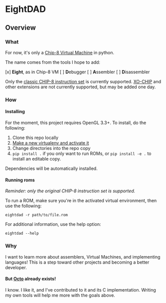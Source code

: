 # EightDAD

## Overview

### What
For now, it's only a [Chip-8 Virtual Machine](https://en.wikipedia.org/wiki/CHIP-8) in python.

The name comes from the tools I hope to add:

[x] **Eight**, as in Chip-8 VM
[ ] **D**ebugger
[ ] **A**ssembler
[ ] **D**isassembler

Only the [classic CHIP-8 instruction set](https://github.com/mattmikolay/chip-8/wiki/CHIP%E2%80%908-Technical-Reference)
is currently supported. [XO-CHIP](http://johnearnest.github.io/Octo/docs/XO-ChipSpecification.html) and other extensions
are not currently supported, but may be added one day.

### How

#### Installing

For the moment, this project requires OpenGL 3.3+. To install, do the following:

1. Clone this repo locally
2. [Make a new virtualenv and activate it](https://packaging.python.org/en/latest/guides/installing-using-pip-and-virtual-environments/#creating-a-virtual-environment)
3. Change directories into the repo copy
4. `pip install .` if you only want to run ROMs, or `pip install -e .` to install an editable copy.

Dependencies will be automatically installed.

#### Running roms

*Reminder: only the original CHIP-8 instruction set is supported.*

To run a ROM, make sure you're in the activated virtual environment, then use the following:
```
eightdad -r path/to/file.rom
```

For additional information, use the help option:
```
eightdad --help
```

### Why

I want to learn more about assemblers, Virtual Machines, and implementing
languages! This is a step toward other projects and becoming a better
developer.
 
#### But [Octo](https://github.com/JohnEarnest/Octo) already exists!

I know. I like it, and I've contributed to it and its C implementation. Writing my own tools will help me more with the goals above.
